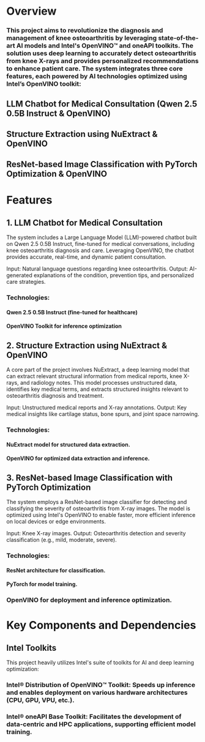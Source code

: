 # Overview
### This project aims to revolutionize the diagnosis and management of knee osteoarthritis by leveraging state-of-the-art AI models and Intel's OpenVINO™ and oneAPI toolkits. The solution uses deep learning to accurately detect osteoarthritis from knee X-rays and provides personalized recommendations to enhance patient care. The system integrates three core features, each powered by AI technologies optimized using Intel’s OpenVINO toolkit:

## LLM Chatbot for Medical Consultation (Qwen 2.5 0.5B Instruct & OpenVINO)
## Structure Extraction using NuExtract & OpenVINO
## ResNet-based Image Classification with PyTorch Optimization & OpenVINO
# Features
## 1. LLM Chatbot for Medical Consultation
The system includes a Large Language Model (LLM)-powered chatbot built on Qwen 2.5 0.5B Instruct, fine-tuned for medical conversations, including knee osteoarthritis diagnosis and care. Leveraging OpenVINO, the chatbot provides accurate, real-time, and dynamic patient consultation.

Input: Natural language questions regarding knee osteoarthritis.
Output: AI-generated explanations of the condition, prevention tips, and personalized care strategies.
### Technologies:

#### Qwen 2.5 0.5B Instruct (fine-tuned for healthcare)
#### OpenVINO Toolkit for inference optimization
## 2. Structure Extraction using NuExtract & OpenVINO
A core part of the project involves NuExtract, a deep learning model that can extract relevant structural information from medical reports, knee X-rays, and radiology notes. This model processes unstructured data, identifies key medical terms, and extracts structured insights relevant to osteoarthritis diagnosis and treatment.

Input: Unstructured medical reports and X-ray annotations.
Output: Key medical insights like cartilage status, bone spurs, and joint space narrowing.
### Technologies:

#### NuExtract model for structured data extraction.
#### OpenVINO for optimized data extraction and inference.
## 3. ResNet-based Image Classification with PyTorch Optimization
The system employs a ResNet-based image classifier for detecting and classifying the severity of osteoarthritis from X-ray images. The model is optimized using Intel's OpenVINO to enable faster, more efficient inference on local devices or edge environments.

Input: Knee X-ray images.
Output: Osteoarthritis detection and severity classification (e.g., mild, moderate, severe).
### Technologies:

#### ResNet architecture for classification.
#### PyTorch for model training.
### OpenVINO for deployment and inference optimization.

# Key Components and Dependencies
## Intel Toolkits
This project heavily utilizes Intel's suite of toolkits for AI and deep learning optimization:


### Intel® Distribution of OpenVINO™ Toolkit: Speeds up inference and enables deployment on various hardware architectures (CPU, GPU, VPU, etc.).
### Intel® oneAPI Base Toolkit: Facilitates the development of data-centric and HPC applications, supporting efficient model training.
